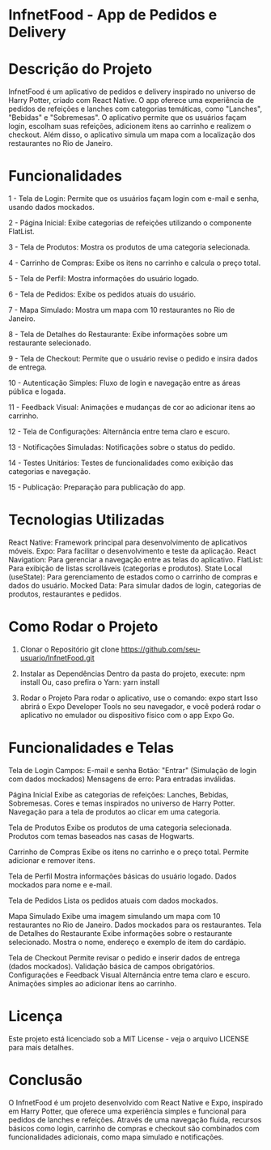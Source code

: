 # InfnetFood - App de Pedidos e Delivery

# Descrição do Projeto
InfnetFood é um aplicativo de pedidos e delivery inspirado no universo de Harry Potter, criado com React Native. O app oferece uma experiência de pedidos de refeições e lanches com categorias temáticas, como "Lanches", "Bebidas" e "Sobremesas". O aplicativo permite que os usuários façam login, escolham suas refeições, adicionem itens ao carrinho e realizem o checkout. Além disso, o aplicativo simula um mapa com a localização dos restaurantes no Rio de Janeiro.

# Funcionalidades
1 - Tela de Login: Permite que os usuários façam login com e-mail e senha, usando dados mockados.

2 - Página Inicial: Exibe categorias de refeições utilizando o componente FlatList.

3 - Tela de Produtos: Mostra os produtos de uma categoria selecionada.

4 - Carrinho de Compras: Exibe os itens no carrinho e calcula o preço total.

5 - Tela de Perfil: Mostra informações do usuário logado.

6 - Tela de Pedidos: Exibe os pedidos atuais do usuário.

7 - Mapa Simulado: Mostra um mapa com 10 restaurantes no Rio de Janeiro.

8 - Tela de Detalhes do Restaurante: Exibe informações sobre um restaurante selecionado.

9 - Tela de Checkout: Permite que o usuário revise o pedido e insira dados de entrega.

10 - Autenticação Simples: Fluxo de login e navegação entre as áreas pública e logada.

11 - Feedback Visual: Animações e mudanças de cor ao adicionar itens ao carrinho.

12 - Tela de Configurações: Alternância entre tema claro e escuro.

13 - Notificações Simuladas: Notificações sobre o status do pedido.

14 - Testes Unitários: Testes de funcionalidades como exibição das categorias e navegação.

15 - Publicação: Preparação para publicação do app.

# Tecnologias Utilizadas
React Native: Framework principal para desenvolvimento de aplicativos móveis.
Expo: Para facilitar o desenvolvimento e teste da aplicação.
React Navigation: Para gerenciar a navegação entre as telas do aplicativo.
FlatList: Para exibição de listas scrolláveis (categorias e produtos).
State Local (useState): Para gerenciamento de estados como o carrinho de compras e dados do usuário.
Mocked Data: Para simular dados de login, categorias de produtos, restaurantes e pedidos.

# Como Rodar o Projeto
1. Clonar o Repositório
git clone https://github.com/seu-usuario/InfnetFood.git

2. Instalar as Dependências
Dentro da pasta do projeto, execute:
npm install
Ou, caso prefira o Yarn:
yarn install

3. Rodar o Projeto
Para rodar o aplicativo, use o comando:
expo start
Isso abrirá o Expo Developer Tools no seu navegador, e você poderá rodar o aplicativo no emulador ou dispositivo físico com o app Expo Go.

# Funcionalidades e Telas
Tela de Login
 Campos: E-mail e senha
 Botão: "Entrar" (Simulação de login com dados mockados)
 Mensagens de erro: Para entradas inválidas.
 
Página Inicial
 Exibe as categorias de refeições: Lanches, Bebidas, Sobremesas.
 Cores e temas inspirados no universo de Harry Potter.
 Navegação para a tela de produtos ao clicar em uma categoria.

Tela de Produtos
 Exibe os produtos de uma categoria selecionada.
 Produtos com temas baseados nas casas de Hogwarts.

Carrinho de Compras
 Exibe os itens no carrinho e o preço total.
 Permite adicionar e remover itens.

Tela de Perfil
 Mostra informações básicas do usuário logado.
 Dados mockados para nome e e-mail.

Tela de Pedidos
 Lista os pedidos atuais com dados mockados.

Mapa Simulado
 Exibe uma imagem simulando um mapa com 10 restaurantes no Rio de Janeiro.
 Dados mockados para os restaurantes.
 Tela de Detalhes do Restaurante
 Exibe informações sobre o restaurante selecionado.
 Mostra o nome, endereço e exemplo de item do cardápio.

Tela de Checkout
 Permite revisar o pedido e inserir dados de entrega (dados mockados).
 Validação básica de campos obrigatórios.
 Configurações e Feedback Visual
 Alternância entre tema claro e escuro.
 Animações simples ao adicionar itens ao carrinho.
 
# Licença
Este projeto está licenciado sob a MIT License - veja o arquivo LICENSE para mais detalhes.

# Conclusão
O InfnetFood é um projeto desenvolvido com React Native e Expo, inspirado em Harry Potter, que oferece uma experiência simples e funcional para pedidos de lanches e refeições. Através de uma navegação fluida, recursos básicos como login, carrinho de compras e checkout são combinados com funcionalidades adicionais, como mapa simulado e notificações.
